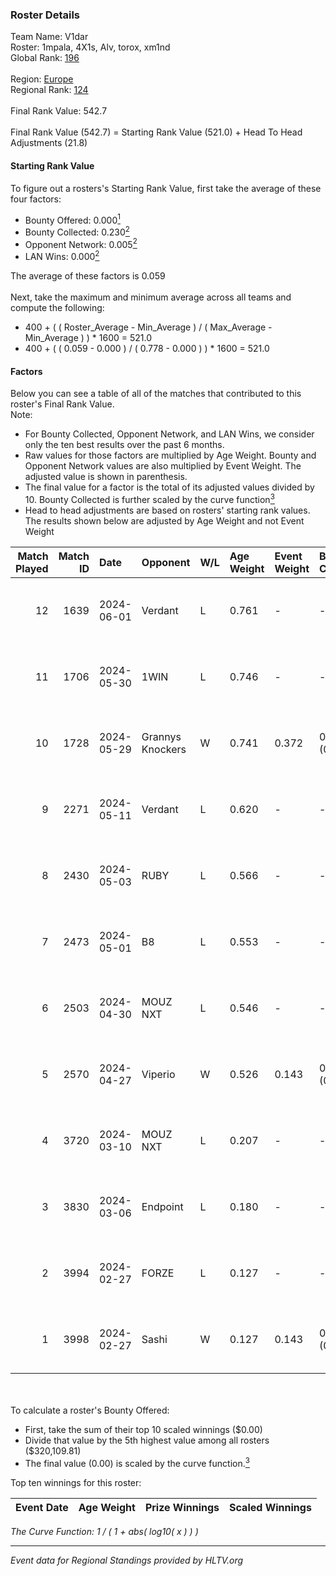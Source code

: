 ### Roster Details<br />
Team Name: V1dar<br />
Roster: 1mpala, 4X1s, Alv, torox, xm1nd<br />
Global Rank: [196](../standings_global.md)<br />
<br />
Region: [Europe]( ../standings_europe.md)<br />
Regional Rank: [124]( ../standings_europe.md)<br />
<br />
Final Rank Value:  542.7<br />
<br />
Final Rank Value (542.7) = Starting Rank Value (521.0) + Head To Head Adjustments (21.8)<br />

#### Starting Rank Value<br />
To figure out a rosters's Starting Rank Value, first take the average of these four factors:<br />
- Bounty Offered: 0.000[<sup>1</sup>](#table2)
- Bounty Collected: 0.230[<sup>2</sup>](#table1)
- Opponent Network: 0.005[<sup>2</sup>](#table1)
- LAN Wins: 0.000[<sup>2</sup>](#table1)

The average of these factors is 0.059<br />
<br />
Next, take the maximum and minimum average across all teams and compute the following:<br />
- 400 + ( ( Roster_Average - Min_Average ) / ( Max_Average - Min_Average ) ) * 1600 = 521.0
- 400 + ( ( 0.059 - 0.000 ) / ( 0.778 - 0.000 ) ) * 1600 = 521.0


#### Factors<br />
Below you can see a table of all of the matches that contributed to this roster's Final Rank Value.<br />
Note:<br />

- For Bounty Collected, Opponent Network, and LAN Wins, we consider only the ten best results over the past 6 months.
- Raw values for those factors are multiplied by Age Weight. Bounty and Opponent Network values are also multiplied by Event Weight. The adjusted value is shown in parenthesis.
- The final value for a factor is the total of its adjusted values divided by 10. Bounty Collected is further scaled by the curve function[<sup>3</sup>](#curveFunction)
- Head to head adjustments are based on rosters' starting rank values. The results shown below are adjusted by Age Weight and not Event Weight
<span id="table1"></span><br />


| Match Played | Match ID | Date       | Opponent         | W/L | Age Weight | Event Weight | Bounty Collected | Opponent Network | LAN Wins  | H2H Adj. | Roster                          |
| -: | -: | :- | :- | :- | :- | :- | :- | :- | :- | -: | :- |
|           12 |     1639 | 2024-06-01 | Verdant          | L   | 0.761      | -            | -                | -                | -         |    -2.79 | 1mpala, 4X1s, Alv, torox, xm1nd |
|           11 |     1706 | 2024-05-30 | 1WIN             | L   | 0.746      | -            | -                | -                | -         |    -1.51 | 1mpala, 4X1s, Alv, torox, xm1nd |
|           10 |     1728 | 2024-05-29 | Grannys Knockers | W   | 0.741      | 0.372        | 0.004 (0.001)    | 0.125 (0.035)    | 0 (0.000) |    18.63 | 1mpala, 4X1s, Alv, torox, xm1nd |
|            9 |     2271 | 2024-05-11 | Verdant          | L   | 0.620      | -            | -                | -                | -         |    -1.82 | 1mpala, 4X1s, Alv, torox, xm1nd |
|            8 |     2430 | 2024-05-03 | RUBY             | L   | 0.566      | -            | -                | -                | -         |    -1.78 | 1mpala, 4X1s, Alv, torox, xm1nd |
|            7 |     2473 | 2024-05-01 | B8               | L   | 0.553      | -            | -                | -                | -         |    -0.94 | 1mpala, 4X1s, Alv, torox, xm1nd |
|            6 |     2503 | 2024-04-30 | MOUZ NXT         | L   | 0.546      | -            | -                | -                | -         |    -0.95 | 1mpala, 4X1s, Alv, torox, xm1nd |
|            5 |     2570 | 2024-04-27 | Viperio          | W   | 0.526      | 0.143        | 0.001 (0.000)    | 0.035 (0.003)    | 0 (0.000) |    10.50 | 1mpala, 4X1s, Alv, torox, xm1nd |
|            4 |     3720 | 2024-03-10 | MOUZ NXT         | L   | 0.207      | -            | -                | -                | -         |    -0.34 | 1mpala, 4X1s, Alv, lom1k, torox |
|            3 |     3830 | 2024-03-06 | Endpoint         | L   | 0.180      | -            | -                | -                | -         |    -0.65 | 1mpala, 4X1s, Alv, lom1k, torox |
|            2 |     3994 | 2024-02-27 | FORZE            | L   | 0.127      | -            | -                | -                | -         |    -0.47 | 1mpala, 4X1s, Alv, lom1k, torox |
|            1 |     3998 | 2024-02-27 | Sashi            | W   | 0.127      | 0.143        | 0.184 (0.003)    | 0.958 (0.017)    | 0 (0.000) |     3.89 | 1mpala, 4X1s, Alv, lom1k, torox |

<br />
<span id="table2"></span><br />
To calculate a roster's Bounty Offered:<br />

- First, take the sum of their top 10 scaled winnings ($0.00)
- Divide that value by the 5th highest value among all rosters ($320,109.81)
- The final value (0.00) is scaled by the curve function.[<sup>3</sup>](#curveFunction)

Top ten winnings for this roster:<br />

| Event Date | Age Weight | Prize Winnings | Scaled Winnings |
| :- | -: | :- | :- |


<span id="curveFunction"></span>_The Curve Function: 1 / ( 1 + abs( log10( x ) ) )_<br />

---
_Event data for Regional Standings provided by HLTV.org_<br />
